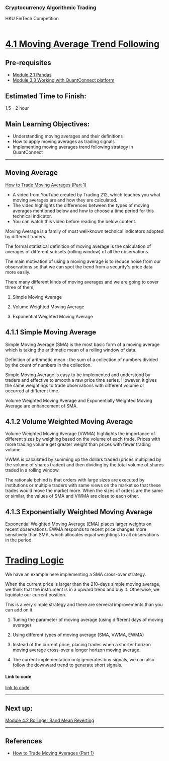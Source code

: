 ### Cryptocurrency Algorithmic Trading
HKU FinTech Competition
<br><br>

# <ins> 4.1 Moving Average Trend Following <ins/>

## Pre-requisites
- [Module 2.1 Pandas](https://github.com/TonyTang1997/hku-crypto-algo-trading-research/blob/main/tutorials/Module%202%20-%20Data%20Science%20and%20Machine%20Learning/Module%202.1%20Pandas.md)
- [Module 3.3 Working with QuantConnect platform](https://github.com/TonyTang1997/hku-crypto-algo-trading-research/tree/main/tutorials/Module%203%20-%20Quantitative%20Finance)

## Estimated Time to Finish:
1.5 - 2 hour

## Main Learning Objectives:
- Understanding moving averages and their definitions
- How to apply moving averages as trading signals
- Implementing moving averages trend following strategy in QuantConnect

---
## Moving Average

[How to Trade Moving Averages (Part 1)](https://www.youtube.com/watch?v=4R2CDbw4g88)
- A video from YouTube created by Trading 212, which teaches you what moving averages are and how they are calculated.
- The video highlights the differences between the types of moving averages mentioned below and how to choose a time period for this technical indicator.
- You can watch this video before reading the below content.

Moving Average is a family of most well-known technical indicators adopted by different traders.

The formal statistical definition of moving average is the calculation of averages of different subsets (rolling window) of all the observations.

The main motivation of using a moving average is to reduce noise from our observations so that we can spot the trend from a security's price data more easily.

There many different kinds of moving averages and we are going to cover three of them,

1. Simple Moving Average

2. Volume Weighted Moving Average

3. Exponential Weighted Moving Average

## 4.1.1 Simple Moving Average

Simple Moving Average (SMA) is the most basic form of a moving average which is taking the arithmetic mean of a rolling window of data.

Definition of arithmetic mean : the sum of a collection of numbers divided by the count of numbers in the collection.

Simple Moving Average is easy to be implemented and understood by traders and effective to smooth a raw price time series. However, it gives the same weightings to trade observations with different volume or occurred at different time.

Volume Weighted Moving Average and Exponentially Weighted Moving Average are enhancement of SMA.

## 4.1.2 Volume Weighted Moving Average

Volume Weighted Moving Average (VWMA) highlights the importance of different sizes by weighing based on the volume of each trade. Prices with more trading volume get greater weight than prices with fewer trading volume.

VWMA is calculated by summing up the dollars traded (prices multiplied by the volume of shares traded) and then dividing by the total volume of shares traded in a rolling window.

The rationale behind is that orders with large sizes are executed by institutions or multiple traders with same views on the market so that these trades would move the market more. When the sizes of orders are the same or similar, the values of SMA and VWMA are close to each other.


## 4.1.3 Exponentially Weighted Moving Average

Exponential Weighted Moving Average (EMA) places larger weights on recent observations. EWMA responds to recent price changes more sensitively than SMA, which allocates equal weightings to all observations in the period.


# <ins> Trading Logic <ins/>

We have an example here implementing a SMA cross-over strategy.

When the current price is larger than the 210-days simple moving average, we think that the instrument is in a upward trend and buy it. Otherwise, we liquidate our current position.

This is a very simple strategy and there are serveral improvements than you can add on it.

1. Tuning the parameter of moving average (using different days of moving average)

2. Using different types of moving average (SMA, VWMA, EWMA)

3. Instead of the current price, placing trades when a shorter horizon moving average cross-over a longer horizon moving average.

4. The current implementation only generates buy signals, we can also follow the downward trend to generate short signals.


#### Link to code
[link to code](https://github.com/TonyTang1997/hku-crypto-algo-trading-research/blob/main/algos/cryptos_sma_trend_following.py)

---

## Next up:

[Module 4.2 Bollinger Band Mean Reverting](<./Module 4.2 Bollinger Band Mean Reverting.md>)

---

## References
- [How to Trade Moving Averages (Part 1)](https://www.youtube.com/watch?v=4R2CDbw4g88)
